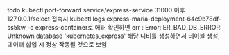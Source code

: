todo
kubectl port-forward service/express-service 31000 이후 127.0.0.1/select 접속시
kubectl logs express-maria-deployment-64c9b78df-ss5kw -c express-container로 에러 확인하면
err : Error: ER_BAD_DB_ERROR: Unknown database 'kubernetes_express'
해당 디비를 생성하면서 테이블 생성, 데이터 삽입 시 정상 작동될 것으로 보임
